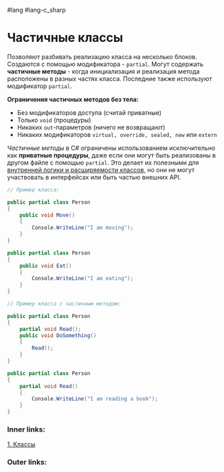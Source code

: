 #lang #lang-c_sharp 

# Частичные классы

Позволяют разбивать реализацию класса на несколько блоков.
Создаются с помощью модификатора - `partial`.
Могут содержать **частичные методы** - когда инициализация и реализация метода расположены в разных частях класса.
Последние также используют модификатор `partial`.

**Ограничения частичных методов без тела:**
- Без модификаторов доступа (считай приватные)
- Только `void` (процедуры)
- Никаких `out`-параметров (ничего не возвращают)
- Никаких модификаторов `virtual, override, sealed, new` или `extern`

*Частичные методы* в C# ограничены использованием исключительно как **приватные процедуры**, даже если они могут быть реализованы в другом файле с помощью `partial`. Это делает их полезными для <u>внутренней логики и расширяемости классов</u>, но они не могут участвовать в интерфейсах или быть частью внешних API.

```csharp
// Пример класса:

public partial class Person
{
    public void Move()
    {
        Console.WriteLine("I am moving");
    }
}

public partial class Person
{
    public void Eat()
    {
        Console.WriteLine("I am eating");
    }
}
```

```csharp
// Пример класса с частичным методом:

public partial class Person
{
    partial void Read();
    public void DoSomething()
    {
        Read();
    }
}

public partial class Person
{
    partial void Read()
    {
        Console.WriteLine("I am reading a book");
    }
}
```

### Inner links:
[1. Классы](1.%20Languages/C-sharp/0.%20Введение/2.%20Классы%20и%20структуры/1.%20Классы.md)

### Outer links: